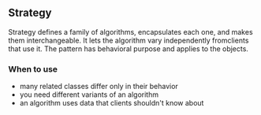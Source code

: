 ## Strategy

Strategy defines a family of algorithms, encapsulates each one, and makes them 
interchangeable. It lets the algorithm vary independently fromclients that use it. 
The pattern has behavioral purpose and applies to the objects.

### When to use

* many related classes differ only in their behavior
* you need different variants of an algorithm
* an algorithm uses data that clients shouldn't know about
